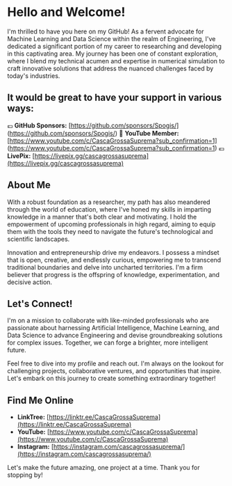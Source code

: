# Hello and Welcome!

I'm thrilled to have you here on my GitHub! As a fervent advocate for Machine Learning and Data Science within the realm of Engineering, I've dedicated a significant portion of my career to researching and developing in this captivating area. My journey has been one of constant exploration, where I blend my technical acumen and expertise in numerical simulation to craft innovative solutions that address the nuanced challenges faced by today's industries.

## It would be great to have your support in various ways:
💷 **GitHub Sponsors:** [https://github.com/sponsors/Spogis/] (https://github.com/sponsors/Spogis/)
🎥 **YouTube Member:** [https://www.youtube.com/c/CascaGrossaSuprema?sub_confirmation=1] (https://www.youtube.com/c/CascaGrossaSuprema?sub_confirmation=1)
💶 **LivePix:** [https://livepix.gg/cascagrossasuprema](https://livepix.gg/cascagrossasuprema)


## About Me

With a robust foundation as a researcher, my path has also meandered through the world of education, where I've honed my skills in imparting knowledge in a manner that's both clear and motivating. I hold the empowerment of upcoming professionals in high regard, aiming to equip them with the tools they need to navigate the future's technological and scientific landscapes.

Innovation and entrepreneurship drive my endeavors. I possess a mindset that is open, creative, and endlessly curious, empowering me to transcend traditional boundaries and delve into uncharted territories. I'm a firm believer that progress is the offspring of knowledge, experimentation, and decisive action.

## Let's Connect!

I'm on a mission to collaborate with like-minded professionals who are passionate about harnessing Artificial Intelligence, Machine Learning, and Data Science to advance Engineering and devise groundbreaking solutions for complex issues. Together, we can forge a brighter, more intelligent future.

Feel free to dive into my profile and reach out. I'm always on the lookout for challenging projects, collaborative ventures, and opportunities that inspire. Let's embark on this journey to create something extraordinary together!

## Find Me Online

- **LinkTree:** [https://linktr.ee/CascaGrossaSuprema](https://linktr.ee/CascaGrossaSuprema)
- **YouTube:** [https://www.youtube.com/c/CascaGrossaSuprema](https://www.youtube.com/c/CascaGrossaSuprema)
- **Instagram:** [https://instagram.com/cascagrossasuprema/](https://instagram.com/cascagrossasuprema/)

Let's make the future amazing, one project at a time. Thank you for stopping by!
